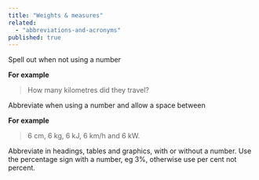 ```yaml
---
title: "Weights & measures"
related: 
  - "abbreviations-and-acronyms"
published: true
---
```


Spell out when not using a number

**For example**

> How many kilometres did they travel?

Abbreviate when using a number and allow a space between

**For example**

> 6 cm, 6 kg, 6 kJ, 6 km/h and 6 kW.

Abbreviate in headings, tables and graphics, with or without a number. Use the percentage sign with a number, eg 3%, otherwise use per cent not percent.